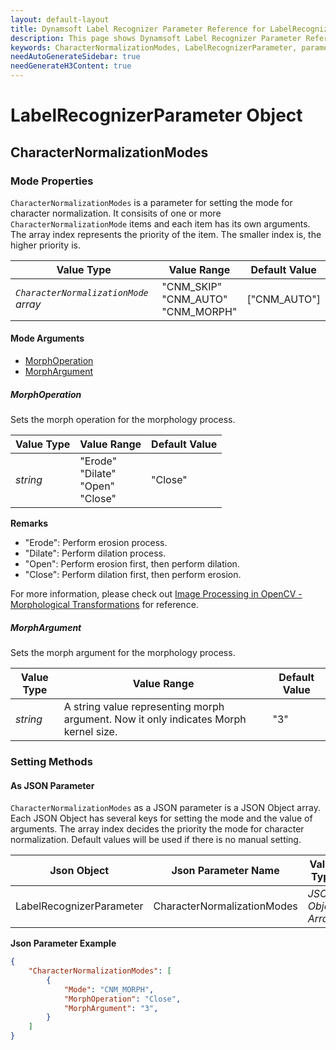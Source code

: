 ```yaml
---
layout: default-layout
title: Dynamsoft Label Recognizer Parameter Reference for LabelRecognizerParameter Object - CharacterNormalizationModes 
description: This page shows Dynamsoft Label Recognizer Parameter Reference for LabelRecognizerParameter Object - CharacterNormalizationModes .
keywords: CharacterNormalizationModes, LabelRecognizerParameter, parameter reference, parameter
needAutoGenerateSidebar: true
needGenerateH3Content: true
---
```


# LabelRecognizerParameter Object

## CharacterNormalizationModes 

### Mode Properties
`CharacterNormalizationModes` is a parameter for setting the mode  for character normalization. It consisits of one or more `CharacterNormalizationMode` items and each item has its own arguments. The array index represents the priority of the item. The smaller index is, the higher priority is.

| Value Type | Value Range | Default Value |
| ---------- | ----------- | ------------- |
| *`CharacterNormalizationMode` array* | "CNM_SKIP"<br>"CNM_AUTO"<br>"CNM_MORPH" | ["CNM_AUTO"] |

#### Mode Arguments
- [MorphOperation](#morphoperation)
- [MorphArgument](#morphargument)

##### MorphOperation 
Sets the morph operation for the morphology process. 

| Value Type | Value Range | Default Value | 
| ---------- | ----------- | ------------- |
| *string* | "Erode"<br>"Dilate"<br>"Open"<br>"Close" | "Close" |         

**Remarks**  
   - "Erode": Perform erosion process.
   - "Dilate": Perform dilation process.
   - "Open": Perform erosion first, then perform dilation.
   - "Close": Perform dilation first, then perform erosion.
   
   For more information, please check out [Image Processing in OpenCV - Morphological Transformations](https://docs.opencv.org/master/d9/d61/tutorial_py_morphological_ops.html) for reference.


##### MorphArgument  
 Sets the morph argument for the morphology process. 

| Value Type | Value Range | Default Value | 
| ---------- | ----------- | ------------- |
| *string* | A string value representing morph argument. Now it only indicates Morph kernel size. | "3" |         


### Setting Methods

#### As JSON Parameter
`CharacterNormalizationModes` as a JSON parameter is a JSON Object array. Each JSON Object has several keys for setting the mode and the value of arguments. The array index decides the priority the mode  for  character normalization. Default values will be used if there is no manual setting.   


| Json Object |	Json Parameter Name | Value Type |
| ----------- | ------------------- | ---------- |
| LabelRecognizerParameter | CharacterNormalizationModes | *JSON Object Array* | 

**Json Parameter Example**   
```json
{
    "CharacterNormalizationModes": [
        {
            "Mode": "CNM_MORPH",
            "MorphOperation": "Close",
            "MorphArgument": "3",
        }
    ]
}
```

